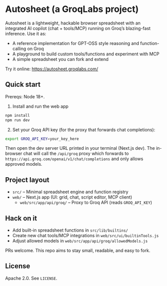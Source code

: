 # Autosheet (a GroqLabs project)

Autosheet is a lightweight, hackable browser spreadsheet with an integrated AI copilot (chat + tools/MCP) running on Groq’s blazing-fast inference. Use it as:

- A reference implementation for GPT-OSS style reasoning and function-calling on Groq
- A playground to build custom tools/functions and experiment with MCP
- A simple spreadsheet you can fork and extend

Try it online: https://autosheet.groqlabs.com/

## Quick start

Prereqs: Node 18+.

1) Install and run the web app

```bash
npm install
npm run dev
```

2) Set your Groq API key (for the proxy that forwards chat completions):

```bash
export GROQ_API_KEY=your_key_here
```

Then open the dev server URL printed in your terminal (Next.js dev). The in-browser chat will call the `/api/groq` proxy which forwards to `https://api.groq.com/openai/v1/chat/completions` and only allows approved models.

## Project layout

- `src/` – Minimal spreadsheet engine and function registry
- `web/` – Next.js app (UI: grid, chat, script editor, MCP client)
  - `web/src/app/api/groq/` – Proxy to Groq API (reads `GROQ_API_KEY`)

## Hack on it

- Add built-in spreadsheet functions in `src/lib/builtins/`
- Create new chat tools/MCP integrations in `web/src/ui/builtinTools.js`
- Adjust allowed models in `web/src/app/api/groq/allowedModels.js`

PRs welcome. This repo aims to stay small, readable, and easy to fork.

## License

Apache 2.0. See `LICENSE`.
